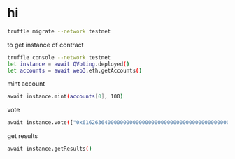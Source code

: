 # hi

 ```bash
truffle migrate --network testnet
 ```

to get instance of contract
  ```bash
truffle console --network testnet
let instance = await QVoting.deployed()
let accounts = await web3.eth.getAccounts()
 ```

mint account
```bash
await instance.mint(accounts[0], 100)
```

vote
```bash
await instance.vote(["0x6162636400000000000000000000000000000000000000000000000000000000"], [50])
```

get results
```bash
await instance.getResults()
```